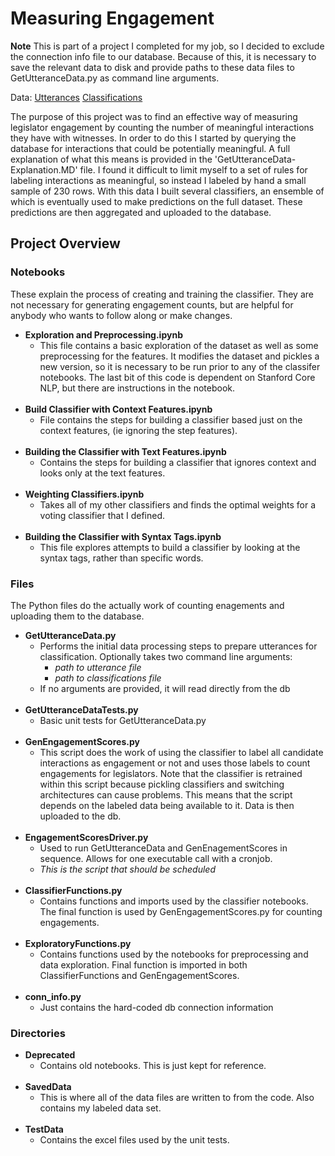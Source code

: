 # Measuring Engagement

**Note** This is part of a project I completed for my job, so I decided to exclude the connection info file to our database. Because of this, it is necessary to save the relevant data to disk and provide paths to these data files to GetUtteranceData.py as command line arguments. 

Data: 
[Utterances](https://1drv.ms/u/s!AtBWzUbbGThLpdBP98fJ_EBXWLwf5A) 
[Classifications](https://1drv.ms/u/s!AtBWzUbbGThLpdBOm4QjZj6RSjBrhg)

The purpose of this project was to find an effective way of measuring legislator engagement by counting the number of meaningful interactions they have with witnesses. In order to do this I started by querying the database for interactions that could be potentially meaningful. A full explanation of what this means is provided in the 'GetUtteranceData-Explanation.MD' file. I found it difficult to limit myself to a set of rules for labeling interactions as meaningful, so instead I labeled by hand a small sample of 230 rows. With this data I built several classifiers, an ensemble of which is eventually used to make predictions on the full dataset. These predictions are then aggregated and uploaded to the database.

## Project Overview

### Notebooks
These explain the process of creating and training the classifier. They are not necessary for generating engagement counts, but are helpful for anybody who wants to follow along or make changes.
- **Exploration and Preprocessing.ipynb**
    - This file contains a basic exploration of the dataset as well as some preprocessing for the features. It modifies the dataset and pickles a new version, so it is necessary to be run prior to any of the classifer notebooks. The last bit of this code is dependent on Stanford Core NLP, but there are instructions in the notebook.
<br><br>
- **Build Classifier with Context Features.ipynb**
    - File contains the steps for building a classifier based just on the context features, (ie ignoring the step features).
<br><br>
- **Building the Classifier with Text Features.ipynb**
    - Contains the steps for building a classifier that ignores context and looks only at the text features.
<br><br>
- **Weighting Classifiers.ipynb**
    - Takes all of my other classifiers and finds the optimal weights for a voting classifier that I defined.
<br><br>
- **Building the Classifier with Syntax Tags.ipynb**
    - This file explores attempts to build a classifier by looking at the syntax tags, rather than specific words.

### Files
The Python files do the actually work of counting enagements and uploading them to the database.
- **GetUtteranceData.py**
    - Performs the initial data processing steps to prepare utterances for classification. Optionally takes two command line arguments:
        - *path to utterance file*
        - *path to classifications file*
    - If no arguments are provided, it will read directly from the db
<br><br>
- **GetUtteranceDataTests.py**
    - Basic unit tests for GetUtteranceData.py
<br><br>
- **GenEngagementScores.py**
    - This script does the work of using the classifier to label all candidate interactions as engagement or not and uses those labels to count engagements for legislators. Note that the classifier is retrained within this script because pickling classifiers and switching architectures can cause problems. This means that the script depends on the labeled data being available to it. Data is then uploaded to the db.
<br><br>
- **EngagementScoresDriver.py**
    - Used to run GetUtteranceData and GenEnagementScores in sequence. Allows for one executable call with a cronjob.
    - *This is the script that should be scheduled*
<br><br>
- **ClassifierFunctions.py**
    - Contains functions and imports used by the classifier notebooks. The final function is used by GenEngagementScores.py for counting engagements.
<br><br>
- **ExploratoryFunctions.py**
    - Contains functions used by the notebooks for preprocessing and data exploration. Final function is imported in both ClassifierFunctions and GenEngagementScores.
<br><br>
- **conn_info.py**
    - Just contains the hard-coded db connection information

### Directories

- **Deprecated**
    - Contains old notebooks. This is just kept for reference.
<br><br>
- **SavedData**
    - This is where all of the data files are written to from the code. Also contains my labeled data set.
<br><br>
- **TestData**
    - Contains the excel files used by the unit tests.